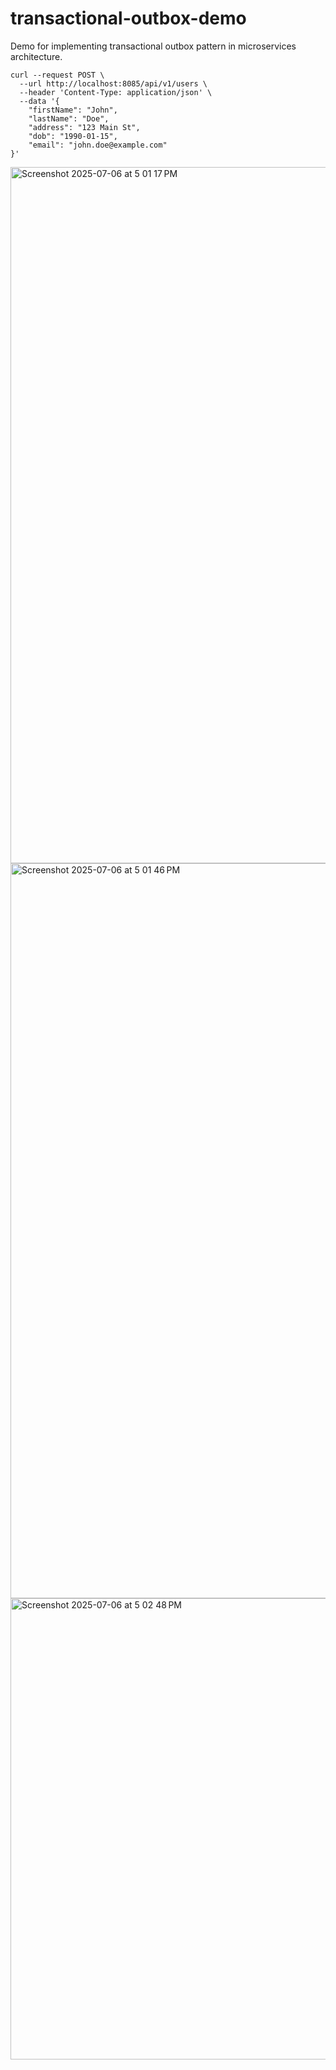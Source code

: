 # transactional-outbox-demo
Demo for implementing transactional outbox pattern in microservices architecture.


```curl
curl --request POST \
  --url http://localhost:8085/api/v1/users \
  --header 'Content-Type: application/json' \
  --data '{
    "firstName": "John",
    "lastName": "Doe",
    "address": "123 Main St",
    "dob": "1990-01-15",
    "email": "john.doe@example.com"
}'
```
<img width="1114" alt="Screenshot 2025-07-06 at 5 01 17 PM" src="https://github.com/user-attachments/assets/49f137ff-60de-447b-bc5e-add25c130ef3" />

<img width="1176" alt="Screenshot 2025-07-06 at 5 01 46 PM" src="https://github.com/user-attachments/assets/d754aa26-4468-483d-b51f-364548d54524" />

<img width="738" alt="Screenshot 2025-07-06 at 5 02 48 PM" src="https://github.com/user-attachments/assets/31e5f802-743d-4507-800d-d9b9502eca71" />




